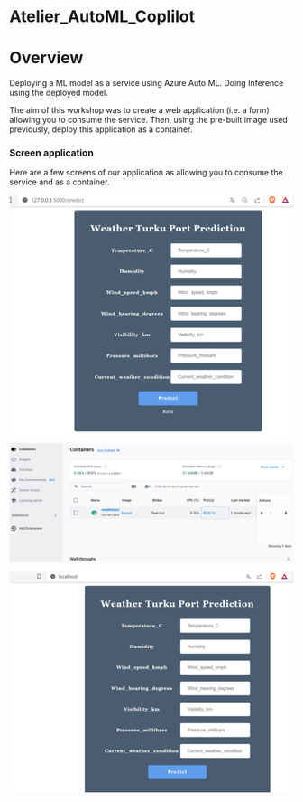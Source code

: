 # Atelier_AutoML_Coplilot

# Overview
Deploying a ML model as a service using Azure Auto ML.
Doing Inference using the deployed model.

The aim of this workshop was to create a web application (i.e. a form) allowing you to consume the service. 
Then, using the pre-built image used previously, deploy this application as a container.

### Screen application
Here are a few screens of our application as allowing you to consume the service and as a container.

  ![](images/doc1.PNG)

  ![](images/container.PNG)

  ![](images/sousdocker.PNG)



